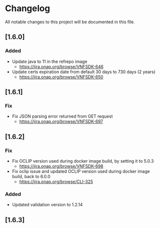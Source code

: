 # Changelog
All notable changes to this project will be documented in this file.


## [1.6.0]

### Added
- Update java to 11 in the refrepo image 
    - https://jira.onap.org/browse/VNFSDK-646
- Update certs expiration date from default 30 days to 730 days (2 years)
    - https://jira.onap.org/browse/VNFSDK-650

## [1.6.1]

### Fix
- Fix JSON parsing error returned from GET request
  - https://jira.onap.org/browse/VNFSDK-697 

## [1.6.2]

### Fix
- Fix OCLIP version used during docker image build, by setting it to 5.0.3
  - https://jira.onap.org/browse/VNFSDK-698 
- Fix oclip issue and updated OCLIP version used during docker image build, back to 6.0.0
  - https://jira.onap.org/browse/CLI-325
  
### Added
- Updated validation version to 1.2.14

## [1.6.3]
